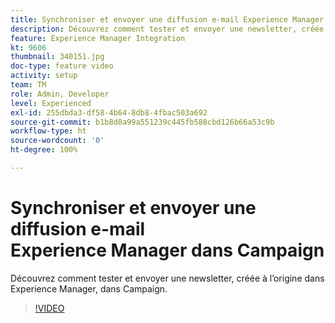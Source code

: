 ```yaml
---
title: Synchroniser et envoyer une diffusion e-mail Experience Manager dans Campaign
description: Découvrez comment tester et envoyer une newsletter, créée à lʼorigine dans Experience Manager, dans Campaign.
feature: Experience Manager Integration
kt: 9606
thumbnail: 340151.jpg
doc-type: feature video
activity: setup
team: TM
role: Admin, Developer
level: Experienced
exl-id: 255dbda3-df58-4b64-8db8-4fbac503a692
source-git-commit: b1b8d8a99a551239c445fb588cbd126b66a53c9b
workflow-type: ht
source-wordcount: '0'
ht-degree: 100%

---
```


# Synchroniser et envoyer une diffusion e-mail Experience Manager dans Campaign

Découvrez comment tester et envoyer une newsletter, créée à lʼorigine dans Experience Manager, dans Campaign.

>[!VIDEO](https://video.tv.adobe.com/v/340151?quality=12&learn=on)
